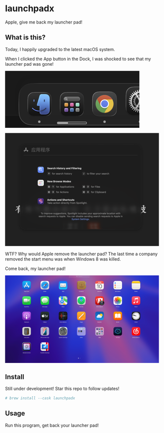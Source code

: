 # launchpadx

Apple, give me back my launcher pad!

## What is this?

Today, I happily upgraded to the latest macOS system.

When I clicked the App button in the Dock, I was shocked to see that my launcher pad was gone!

![Dock](./images/dock.png)

![Spotlight](./images/spotlight.png)

WTF? Why would Apple remove the launcher pad? The last time a company removed the start menu was when Windows 8 was killed.

Come back, my launcher pad!

![Launchpad](./images/launchpad.jpg)

## Install

Still under development! Star this repo to follow updates!
```bash
# brew install --cask launchpadx
```

## Usage

Run this program, get back your launcher pad!

